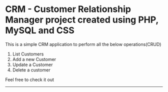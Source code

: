<h1>CRM - Customer Relationship Manager project created using PHP, MySQL and CSS </h1>

This is a simple CRM application to perform all the below operations(CRUD)
<ol>
  <li>List Customers</li>
  <li>Add a new Customer</li>
  <li>Update a Customer</li>
  <li>Delete a customer</li>
</ol>

Feel free to check it out

---

